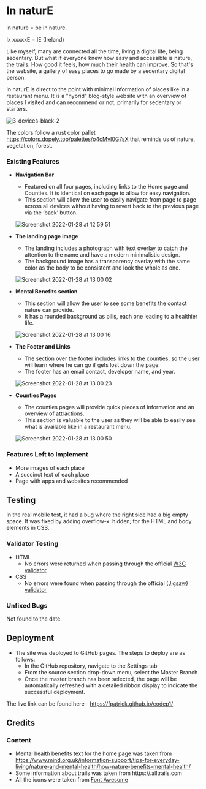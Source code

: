# In naturE

in nature = be in nature.

Ix xxxxxE = IE (Ireland)

Like myself, many are connected all the time, living a digital life, being sedentary. But what if everyone knew how easy and accessible is nature, the trails. How good it feels, how much their health can improve. So that's the website, a gallery of easy places to go made by a sedentary digital person.

In naturE is direct to the point with minimal information of places like in a restaurant menu. It is a "hybrid" blog-style website with an overview of places I visited and can recommend or not, primarily for sedentary or starters.

![3-devices-black-2](https://user-images.githubusercontent.com/39106404/151550225-867f198c-9129-46e8-ad52-3ee2206036c3.png)

The colors follow a rust color pallet https://colors.dopely.top/palettes/o4cMvI0G7sX that reminds us of nature, vegetation, forest.

### Existing Features

- __Navigation Bar__

  - Featured on all four pages, including links to the Home page and Counties. It is identical on each page to allow for easy navigation.
  - This section will allow the user to easily navigate from page to page across all devices without having to revert back to the previous page via the ‘back’ button. 

  ![Screenshot 2022-01-28 at 12 59 51](https://user-images.githubusercontent.com/39106404/151560179-47219173-9305-4976-8ee3-3112e1ed774c.png)

- __The landing page image__

  - The landing includes a photograph with text overlay to catch the attention to the name and have a modern minimalistic design. 
  - The background image has a transparency overlay with the same color as the body to be consistent and look the whole as one.

  ![Screenshot 2022-01-28 at 13 00 02](https://user-images.githubusercontent.com/39106404/151560173-7c1b09d1-e8dc-41d1-b656-624e11783e82.png)

- __Mental Benefits section__

  - This section will allow the user to see some benefits the contact nature can provide.
  - It has a rounded background as pills, each one leading to a healthier life. 

  ![Screenshot 2022-01-28 at 13 00 16](https://user-images.githubusercontent.com/39106404/151560156-8a01a401-32d7-43d8-83da-3f5465b9a9aa.png)

- __The Footer and Links__ 

  - The section over the footer includes links to the counties, so the user will learn where he can go if gets lost down the page.
  - The footer has an email contact, developer name, and year.

  ![Screenshot 2022-01-28 at 13 00 23](https://user-images.githubusercontent.com/39106404/151560148-240940b6-1f57-4367-be6e-7503761cf40a.png)

- __Counties Pages__

  - The counties pages will provide quick pieces of information and an overview of attractions. 
  - This section is valuable to the user as they will be able to easily see what is available like in a restaurant menu. 

  ![Screenshot 2022-01-28 at 13 00 50](https://user-images.githubusercontent.com/39106404/151560140-ed65b4b3-e5aa-4ae5-a100-60eea81b72a7.png)

### Features Left to Implement

- More images of each place
- A succinct text of each place
- Page with apps and websites recommended

## Testing 

In the real mobile test, it had a bug where the right side had a big empty space. It was fixed by adding overflow-x: hidden; for the HTML and body elements in CSS. 


### Validator Testing 

- HTML
  - No errors were returned when passing through the official [W3C validator](https://validator.w3.org/nu/?doc=https%3A%2F%2Ffpatrick.github.io%2Fcodep1%2F)
- CSS
  - No errors were found when passing through the official [(Jigsaw) validator](https://jigsaw.w3.org/css-validator/validator?uri=https%3A%2F%2Ffpatrick.github.io%2Fcodep1&profile=css3svg&usermedium=all&warning=1&vextwarning=&lang=en)

### Unfixed Bugs

Not found to the date.

## Deployment


- The site was deployed to GitHub pages. The steps to deploy are as follows: 
  - In the GitHub repository, navigate to the Settings tab 
  - From the source section drop-down menu, select the Master Branch
  - Once the master branch has been selected, the page will be automatically refreshed with a detailed ribbon display to indicate the successful deployment. 

The live link can be found here - https://fpatrick.github.io/codep1/


## Credits 

### Content 

- Mental health benefits text for the home page was taken from https://www.mind.org.uk/information-support/tips-for-everyday-living/nature-and-mental-health/how-nature-benefits-mental-health/
- Some information about trails was taken from https://.alltrails.com
- All the icons were taken from [Font Awesome](https://fontawesome.com/)
